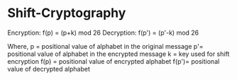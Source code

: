 # Shift-Cryptography
Encryption: f(p) = (p+k) mod 26
Decryption: f(p') = (p'-k) mod 26

Where,
        p = positional value of alphabet in the original message
        p'= positional value of alphabet in the encrypted message
        k = key used for shift encryption
        f(p) = positional value of encrypted alphabet
        f(p')= positional value of decrypted alphabet
